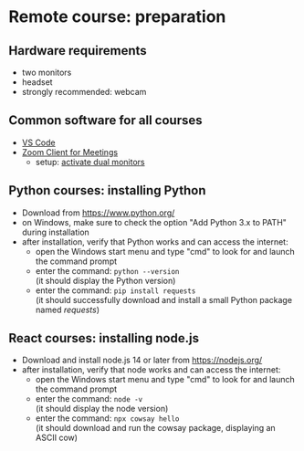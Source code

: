 # Remote course: preparation

## Hardware requirements

- two monitors
- headset
- strongly recommended: webcam

## Common software for all courses

- [VS Code](https://code.visualstudio.com/)
- [Zoom Client for Meetings](https://zoom.us/download)
  - setup: [activate dual monitors](https://support.zoom.us/hc/en-us/articles/201362583-Using-Dual-Monitors-with-the-Zoom-Desktop-Client)

## Python courses: installing Python

- Download from <https://www.python.org/>
- on Windows, make sure to check the option "Add Python 3.x to PATH" during installation
- after installation, verify that Python works and can access the internet:
  - open the Windows start menu and type "cmd" to look for and launch the command prompt
  - enter the command: `python --version`  
    (it should display the Python version)
  - enter the command: `pip install requests`  
    (it should successfully download and install a small Python package named _requests_)

## React courses: installing node.js

- Download and install node.js 14 or later from <https://nodejs.org/>
- after installation, verify that node works and can access the internet:
  - open the Windows start menu and type "cmd" to look for and launch the command prompt
  - enter the command: `node -v`  
    (it should display the node version)
  - enter the command: `npx cowsay hello`  
    (it should download and run the cowsay package, displaying an ASCII cow)
